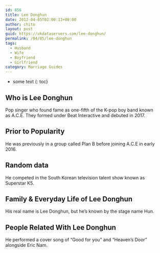 ```yaml
---
id: 856
title: Lee Donghun
date: 2012-04-05T02:00:13+00:00
author: chito
layout: post
guid: https://ukdataservers.com/lee-donghun/
permalink: /04/05/lee-donghun
tags:
  - Husband
  - Wife
  - Boyfriend
  - Girlfriend
category: Marriage Guides
---
```


* some text
{: toc}
          
          
## Who is  Lee Donghun
                  
                  
                  
Pop singer who found fame as one-fifth of the K-pop boy band known as A.C.E. They formed under Beat Interactive and debuted in 2017.
                  
                
                
                
## Prior to Popularity 
                  
                  
                  
He was previously in a group called Plan B before joining A.C.E in early 2016.
                  
                
                
                
## Random data 
                  
                  
                  
He competed in the South Korean television talent show known as Superstar K5.
                  
                
                
                
## Family & Everyday Life of Lee Donghun
                  
                  
                  
His real name is Lee Donghun, but he&#8217;s known by the stage name Hun.
                  
                
                
                
## People Related With  Lee Donghun
                  
                  
                  
He performed a cover song of &#8220;Good for you&#8221; and &#8220;Heaven&#8217;s Door&#8221; alongside Eric Nam.
                  
                
              
            
          
          
          
    
    
  
